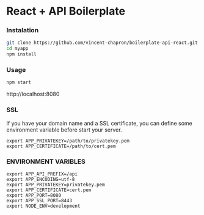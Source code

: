 # React + API Boilerplate

### Instalation

```sh
git clone https://github.com/vincent-chapron/boilerplate-api-react.git myapp
cd myapp
npm install
```

### Usage

```sh
npm start
```

http://localhost:8080

### SSL

If you have your domain name and a SSL certificate, you can define some environment variable before start your server.

```
export APP_PRIVATEKEY=/path/to/privatekey.pem
export APP_CERTIFICATE=/path/to/cert.pem
```

### ENVIRONMENT VARIBLES

```
export APP_API_PREFIX=/api
export APP_ENCODING=utf-8
export APP_PRIVATEKEY=privatekey.pem
export APP_CERTIFICATE=cert.pem
export APP_PORT=8080
export APP_SSL_PORT=8443
export NODE_ENV=development
```
